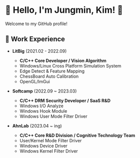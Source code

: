 # 🌟 Hello, I'm Jungmin, Kim! 🌟

Welcome to my GitHub profile!

## 🏢 Work Experience
- **LitBig** (2021.02 - 2022.09) 
   - **C/C++ Core Developer / Vision Algorithm**
   - Windows/Linux Cross Platform Simulation System
   - Edge Detect & Feature Mapping
   - ChessBoard Auto Calibration
   - OpenGL/ImGui

- **Softcamp** (2022.09 ~ 2023.03)
   - **C/C++ DRM Security Developer / SaaS R&D**
   - Windows I/O Analyze
   - Windows Hook Module
   - Windows User Mode Filter Driver
 
- **AhnLab** (2023.04 ~ ing)
   - **C/C++ Core R&D Division / Cognitive Technology Team**
   - User/Kernel Mode Filter Driver
   - Windows Device Driver
   - Windows Kernel Filter Driver
